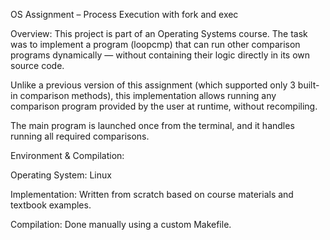 OS Assignment – Process Execution with fork and exec

Overview:
This project is part of an Operating Systems course.
The task was to implement a program (loopcmp) that can run other comparison programs dynamically — without containing their logic directly in its own source code.

Unlike a previous version of this assignment (which supported only 3 built-in comparison methods), this implementation allows running any comparison program provided by the user at runtime, without recompiling.

The main program is launched once from the terminal, and it handles running all required comparisons.

Environment & Compilation:

Operating System: Linux

Implementation: Written from scratch based on course materials and textbook examples.

Compilation: Done manually using a custom Makefile.

